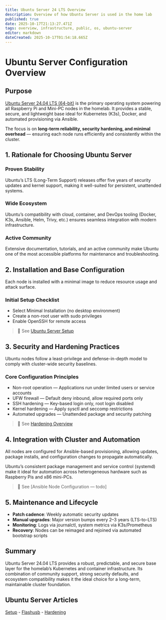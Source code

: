 ```yaml
---
title: Ubuntu Server 24 LTS Overview
description: Overview of how Ubuntu Server is used in the home lab 
published: true
date: 2025-10-17T21:13:27.471Z
tags: overview, infrastructure, public, os, ubuntu-server
editor: markdown
dateCreated: 2025-10-17T01:54:18.665Z
---
```


# Ubuntu Server Configuration Overview
## Purpose

[Ubuntu Server 24.04 LTS (64-bit)](https://ubuntu.com/download/server) is the primary operating system powering all Raspberry Pi and Mini-PC nodes in the homelab.
It provides a stable, secure, and lightweight base ideal for Kubernetes (K3s), Docker, and automated provisioning via Ansible.

The focus is on **long-term reliability, security hardening, and minimal overhead** — ensuring each node runs efficiently and consistently within the cluster.

## 1. Rationale for Choosing Ubuntu Server
### Proven Stability

Ubuntu’s LTS (Long-Term Support) releases offer five years of security updates and kernel support, making it well-suited for persistent, unattended systems.

### Wide Ecosystem

Ubuntu’s compatibility with cloud, container, and DevOps tooling (Docker, K3s, Ansible, Helm, Trivy, etc.) ensures seamless integration with modern infrastructure.

### Active Community

Extensive documentation, tutorials, and an active community make Ubuntu one of the most accessible platforms for maintenance and troubleshooting.

## 2. Installation and Base Configuration
Each node is installed with a minimal image to reduce resource usage and attack surface.

### Initial Setup Checklist
* Select Minimal Installation (no desktop environment)
* Create a non-root user with sudo privileges
* Enable OpenSSH for remote access

> 🔗 See [Ubuntu Server Setup](/public/infrastructure/os/ubuntu-server/setup)

## 3. Security and Hardening Practices

Ubuntu nodes follow a least-privilege and defense-in-depth model to comply with cluster-wide security baselines.

### Core Configuration Principles
* Non-root operation — Applications run under limited users or service accounts
* UFW firewall — Default deny inbound, allow required ports only
* SSH hardening — Key-based login only, root login disabled
* Kernel hardening — Apply sysctl and seccomp restrictions
* Automated upgrades — Unattended package and security patching

> 🔗 See [Hardening Overview](/public/infrastructure/os/ubuntu-server/hardening)

## 4. Integration with Cluster and Automation

All nodes are configured for Ansible-based provisioning, allowing updates, package installs, and configuration changes to propagate automatically.

Ubuntu’s consistent package management and service control (systemd) make it ideal for automation across heterogeneous hardware such as Raspberry Pis and x86 mini-PCs.

> 🔗 See [Ansible Node Configuration — todo]

## 5. Maintenance and Lifecycle
* **Patch cadence**: Weekly automatic security updates
* **Manual upgrades**: Major version bumps every 2–3 years (LTS-to-LTS)
* **Monitoring**: Logs via journalctl, system metrics via K3s/Prometheus
* **Recovery**: Nodes can be reimaged and rejoined via automated bootstrap scripts

## Summary

Ubuntu Server 24.04 LTS provides a robust, predictable, and secure base layer for the homelab’s Kubernetes and container infrastructure.
Its combination of community support, strong security defaults, and ecosystem compatibility makes it the ideal choice for a long-term, maintainable cluster foundation.

## Ubuntu Server Articles
[Setup](/public/infrastructure/os/ubuntu-server/setup) - [Flashusb](/public/infrastructure/os/ubuntu-server/flashusb) - [Hardening](/public/infrastructure/os/ubuntu-server/hardening)